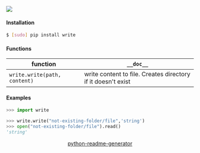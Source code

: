 <!--
https://pypi.org/project/readme-generator/
https://pypi.org/project/python-readme-generator/
-->

[![](https://img.shields.io/pypi/pyversions/write.svg?longCache=True)](https://pypi.org/project/write/)

#### Installation
```bash
$ [sudo] pip install write
```

#### Functions
function|`__doc__`
-|-
`write.write(path, content)` |write content to file. Creates directory if it doesn't exist

#### Examples
```python
>>> import write

>>> write.write("not-existing-folder/file",'string')
>>> open("not-existing-folder/file").read()
'string'
```

<p align="center">
    <a href="https://pypi.org/project/python-readme-generator/">python-readme-generator</a>
</p>